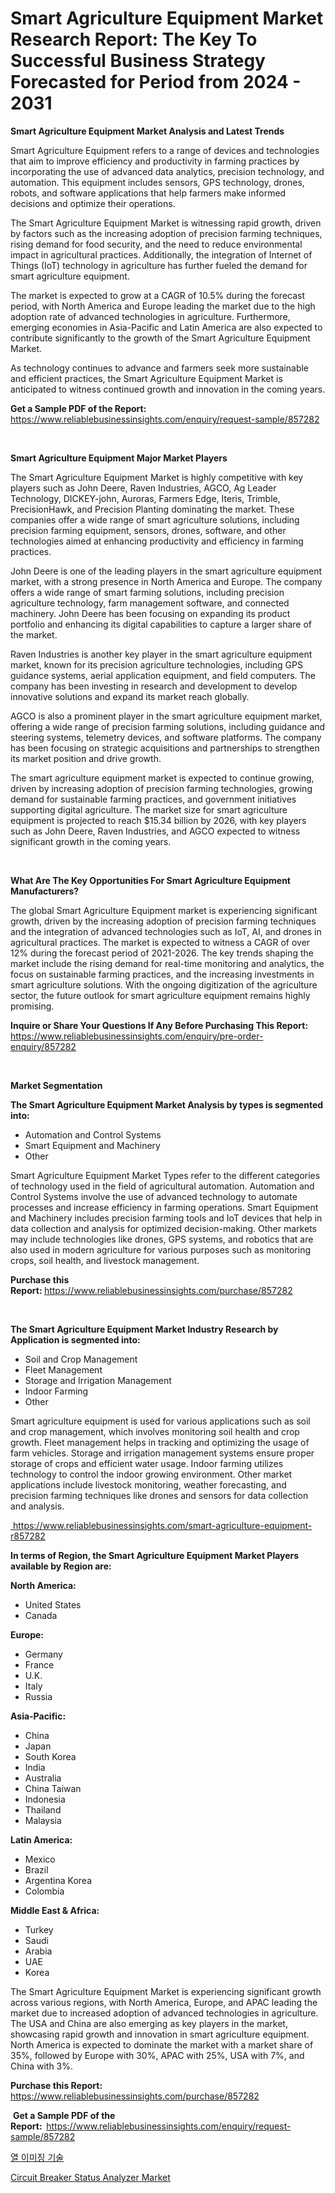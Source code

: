 <p><h1>Smart Agriculture Equipment Market Research Report: The Key To Successful Business Strategy Forecasted for Period from 2024 - 2031</h1></p><p><strong>Smart Agriculture Equipment Market Analysis and Latest Trends</strong></p>
<p><p>Smart Agriculture Equipment refers to a range of devices and technologies that aim to improve efficiency and productivity in farming practices by incorporating the use of advanced data analytics, precision technology, and automation. This equipment includes sensors, GPS technology, drones, robots, and software applications that help farmers make informed decisions and optimize their operations.</p><p>The Smart Agriculture Equipment Market is witnessing rapid growth, driven by factors such as the increasing adoption of precision farming techniques, rising demand for food security, and the need to reduce environmental impact in agricultural practices. Additionally, the integration of Internet of Things (IoT) technology in agriculture has further fueled the demand for smart agriculture equipment.</p><p>The market is expected to grow at a CAGR of 10.5% during the forecast period, with North America and Europe leading the market due to the high adoption rate of advanced technologies in agriculture. Furthermore, emerging economies in Asia-Pacific and Latin America are also expected to contribute significantly to the growth of the Smart Agriculture Equipment Market.</p><p>As technology continues to advance and farmers seek more sustainable and efficient practices, the Smart Agriculture Equipment Market is anticipated to witness continued growth and innovation in the coming years.</p></p>
<p><strong>Get a Sample PDF of the Report:&nbsp;</strong> <a href="https://www.reliablebusinessinsights.com/enquiry/request-sample/857282">https://www.reliablebusinessinsights.com/enquiry/request-sample/857282</a></p>
<p>&nbsp;</p>
<p><strong>Smart Agriculture Equipment Major Market Players</strong></p>
<p><p>The Smart Agriculture Equipment Market is highly competitive with key players such as John Deere, Raven Industries, AGCO, Ag Leader Technology, DICKEY-john, Auroras, Farmers Edge, Iteris, Trimble, PrecisionHawk, and Precision Planting dominating the market. These companies offer a wide range of smart agriculture solutions, including precision farming equipment, sensors, drones, software, and other technologies aimed at enhancing productivity and efficiency in farming practices.</p><p>John Deere is one of the leading players in the smart agriculture equipment market, with a strong presence in North America and Europe. The company offers a wide range of smart farming solutions, including precision agriculture technology, farm management software, and connected machinery. John Deere has been focusing on expanding its product portfolio and enhancing its digital capabilities to capture a larger share of the market.</p><p>Raven Industries is another key player in the smart agriculture equipment market, known for its precision agriculture technologies, including GPS guidance systems, aerial application equipment, and field computers. The company has been investing in research and development to develop innovative solutions and expand its market reach globally.</p><p>AGCO is also a prominent player in the smart agriculture equipment market, offering a wide range of precision farming solutions, including guidance and steering systems, telemetry devices, and software platforms. The company has been focusing on strategic acquisitions and partnerships to strengthen its market position and drive growth.</p><p>The smart agriculture equipment market is expected to continue growing, driven by increasing adoption of precision farming technologies, growing demand for sustainable farming practices, and government initiatives supporting digital agriculture. The market size for smart agriculture equipment is projected to reach $15.34 billion by 2026, with key players such as John Deere, Raven Industries, and AGCO expected to witness significant growth in the coming years.</p></p>
<p>&nbsp;</p>
<p><strong>What Are The Key Opportunities For Smart Agriculture Equipment Manufacturers?</strong></p>
<p><p>The global Smart Agriculture Equipment market is experiencing significant growth, driven by the increasing adoption of precision farming techniques and the integration of advanced technologies such as IoT, AI, and drones in agricultural practices. The market is expected to witness a CAGR of over 12% during the forecast period of 2021-2026. The key trends shaping the market include the rising demand for real-time monitoring and analytics, the focus on sustainable farming practices, and the increasing investments in smart agriculture solutions. With the ongoing digitization of the agriculture sector, the future outlook for smart agriculture equipment remains highly promising.</p></p>
<p><strong>Inquire or Share Your Questions If Any Before Purchasing This Report:</strong> <a href="https://www.reliablebusinessinsights.com/enquiry/pre-order-enquiry/857282">https://www.reliablebusinessinsights.com/enquiry/pre-order-enquiry/857282</a></p>
<p>&nbsp;</p>
<p><strong>Market Segmentation</strong></p>
<p><strong>The Smart Agriculture Equipment Market Analysis by types is segmented into:</strong></p>
<p><ul><li>Automation and Control Systems</li><li>Smart Equipment and Machinery</li><li>Other</li></ul></p>
<p><p>Smart Agriculture Equipment Market Types refer to the different categories of technology used in the field of agricultural automation. Automation and Control Systems involve the use of advanced technology to automate processes and increase efficiency in farming operations. Smart Equipment and Machinery includes precision farming tools and IoT devices that help in data collection and analysis for optimized decision-making. Other markets may include technologies like drones, GPS systems, and robotics that are also used in modern agriculture for various purposes such as monitoring crops, soil health, and livestock management.</p></p>
<p><strong>Purchase this Report:&nbsp;</strong><a href="https://www.reliablebusinessinsights.com/purchase/857282">https://www.reliablebusinessinsights.com/purchase/857282</a></p>
<p>&nbsp;</p>
<p><strong>The Smart Agriculture Equipment Market Industry Research by Application is segmented into:</strong></p>
<p><ul><li>Soil and Crop Management</li><li>Fleet Management</li><li>Storage and Irrigation Management</li><li>Indoor Farming</li><li>Other</li></ul></p>
<p><p>Smart agriculture equipment is used for various applications such as soil and crop management, which involves monitoring soil health and crop growth. Fleet management helps in tracking and optimizing the usage of farm vehicles. Storage and irrigation management systems ensure proper storage of crops and efficient water usage. Indoor farming utilizes technology to control the indoor growing environment. Other market applications include livestock monitoring, weather forecasting, and precision farming techniques like drones and sensors for data collection and analysis.</p></p>
<p><a href="https://www.reliablebusinessinsights.com/smart-agriculture-equipment-r857282">&nbsp;https://www.reliablebusinessinsights.com/smart-agriculture-equipment-r857282</a></p>
<p><strong>In terms of Region, the Smart Agriculture Equipment Market Players available by Region are:</strong></p>
<p>
    <p> <strong> North America: </strong>
        <ul>
            <li>United States</li>
            <li>Canada</li>
        </ul>
        </p> 
    <p> <strong> Europe: </strong>
        <ul>
            <li>Germany</li>
            <li>France</li>
            <li>U.K.</li>
            <li>Italy</li>
            <li>Russia</li>
        </ul>
        </p> 
    <p> <strong> Asia-Pacific: </strong>
        <ul>
            <li>China</li>
            <li>Japan</li>
            <li>South Korea</li>
            <li>India</li>
            <li>Australia</li>
            <li>China Taiwan</li>
            <li>Indonesia</li>
            <li>Thailand</li>
            <li>Malaysia</li>
        </ul>
        </p> 
    <p> <strong> Latin America: </strong>
        <ul>
            <li>Mexico</li>
            <li>Brazil</li>
            <li>Argentina Korea</li>
            <li>Colombia</li>
        </ul>
        </p> 
    <p> <strong> Middle East & Africa: </strong>
        <ul>
            <li>Turkey</li>
            <li>Saudi</li>
            <li>Arabia</li>
            <li>UAE</li>
            <li>Korea</li>
        </ul>
    </p>
    </p>
<p><p>The Smart Agriculture Equipment Market is experiencing significant growth across various regions, with North America, Europe, and APAC leading the market due to increased adoption of advanced technologies in agriculture. The USA and China are also emerging as key players in the market, showcasing rapid growth and innovation in smart agriculture equipment. North America is expected to dominate the market with a market share of 35%, followed by Europe with 30%, APAC with 25%, USA with 7%, and China with 3%.</p></p>
<p><strong>Purchase this Report: </strong><a href="https://www.reliablebusinessinsights.com/purchase/857282">https://www.reliablebusinessinsights.com/purchase/857282</a></p>
<p>&nbsp;<strong>Get a Sample PDF of the Report:&nbsp;&nbsp;</strong><a href="https://www.reliablebusinessinsights.com/enquiry/request-sample/857282">https://www.reliablebusinessinsights.com/enquiry/request-sample/857282</a></p>
<p><strong></strong></p>
<p><p><a href="https://medium.com/@estelwisozk1/%EC%97%B4%ED%99%94%EC%83%81-%EC%9D%B4%EB%AF%B8%EC%A7%95-%EA%B8%B0%EC%88%A0-%EC%8B%9C%EC%9E%A5-%EB%B6%84%EC%84%9D-%EB%B3%B4%EA%B3%A0%EC%84%9C-2024%EB%85%84%EB%B6%80%ED%84%B0-2031%EB%85%84%EA%B9%8C%EC%A7%80%EC%9D%98-%EC%A7%80%EC%97%AD-%EC%9C%A0%ED%98%95-%EB%B9%84%EB%83%89%EA%B0%81-%ED%83%80%EC%9E%85-%EB%83%89%EA%B0%81-%EC%9C%A0%ED%98%95-%EB%B0%8F-%EC%9D%91%EC%9A%A9-%EA%B5%B0%EC%82%AC-%EB%AF%BC%EC%83%9D-%EC%97%90-%EA%B4%80%ED%95%9C-%EA%B8%80%EB%A1%9C%EB%B2%8C-%ED%86%B5%EC%B0%B0%EB%A0%A5-2c4f90cf7278">열 이미징 기술</a></p><p><a href="https://view.publitas.com/reportprime-1/circuit-breaker-status-analyzer-market-size-is-growing-at-cagr-of-7-1-this-report-covers-analysis-by-market-segmentation-growth-and-forecast-2024-2031/">Circuit Breaker Status Analyzer Market</a></p></p>